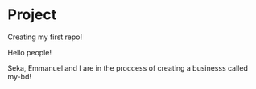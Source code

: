 # Project
Creating my first repo!

Hello people!

Seka, Emmanuel and I are in the proccess of creating a businesss called my-bd!
